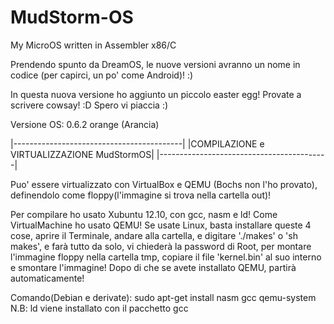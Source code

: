 MudStorm-OS
===========

My MicroOS written in Assembler x86/C

Prendendo spunto da DreamOS, le nuove versioni avranno un nome in codice (per capirci, un po' come Android)! :)

In questa nuova versione ho aggiunto un piccolo easter egg! Provate a scrivere cowsay! :D Spero vi piaccia :)

Versione OS: 0.6.2 orange (Arancia)

|------------------------------------------|
|COMPILAZIONE e VIRTUALIZZAZIONE MudStormOS|
|------------------------------------------|

Puo' essere virtualizzato con VirtualBox e QEMU (Bochs non l'ho provato), definendolo come floppy(l'immagine si trova nella cartella out)!

Per compilare ho usato Xubuntu 12.10, con gcc, nasm e ld! Come VirtualMachine ho usato QEMU! Se usate Linux, basta installare queste 4 cose, aprire il Terminale, andare alla cartella, e digitare './makes' o 'sh makes', e farà tutto da solo, vi chiederà la password di Root, per montare l'immagine floppy nella cartella tmp, copiare il file 'kernel.bin' al suo interno e smontare l'immagine!
Dopo di che se avete installato QEMU, partirà automaticamente!

Comando(Debian e derivate): sudo apt-get install nasm gcc qemu-system
N.B: ld viene installato con il pacchetto gcc
